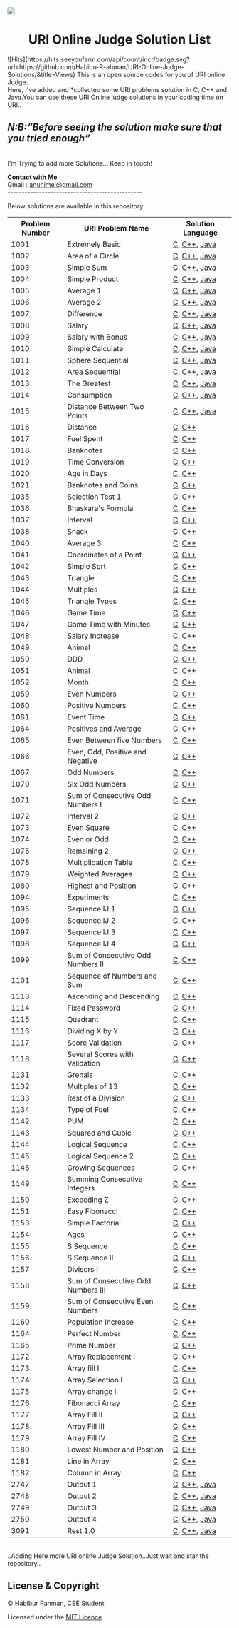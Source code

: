 <img src="https://dka575ofm4ao0.cloudfront.net/pages-transactional_logos/retina/9144/Rl1qxNZhT5u7Bii1tesO" >
<h1 align="center">URI Online Judge Solution List</h1>![Hits](https://hits.seeyoufarm.com/api/count/incr/badge.svg?url=https://github.com/Habibu-R-ahman/URI-Online-Judge-Solutions/&title=Views)
This is an open source codes for you of URI online Judge.<br/>
Here, I've added and *collected some URI problems solution in C, C++ and Java.You can use these URI Online judge solutions in your coding time on URI..<br/>
<em><h2>N:B:<q>Before seeing the solution make sure that you tried enough</q></h3></em><br/>
I'm Trying to add more Solutions... Keep in touch!<br>

<strong>Contact with Me</strong><br> 
Gmail    : anuhimel@gmail.com<br>
-----------------------------------------------<br />

Below solutions are available in this repository:<br />

<table class="table table-responsive">

<tr>
<th>Problem Number</th>
<th>URI Problem Name </th>
<th>Solution Language</th>
</tr>

<tr>
<td>1001</td>
<td>Extremely Basic</td>
<td>
    <a href="https://github.com/HimelAhmed/URI-Online-Judge-Solutions/blob/master/All%20Codes/URI_1001.c">C</a>,
    <a href="https://github.com/HimelAhmed/URI-Online-Judge-Solutions/blob/master/All%20Codes/URI_1001.cpp">C++</a>,
    <a href="https://github.com/HimelAhmed/URI-Online-Judge-Solutions/blob/master/All%20Codes/URI_1001.Java">Java</a>
</td>
</tr>

<tr>
<td>1002</td>
<td>Area of a Circle</td>
<td>
    <a href="https://github.com/HimelAhmed/URI-Online-Judge-Solutions/blob/master/All%20Codes/URI_1002.c">C</a>,
    <a href="https://github.com/HimelAhmed/URI-Online-Judge-Solutions/blob/master/All%20Codes/URI_1002.cpp">C++</a>,
    <a href="https://github.com/HimelAhmed/URI-Online-Judge-Solutions/blob/master/All%20Codes/URI_1002.Java">Java</a>
</td>
</tr>

<tr>
<td>1003</td>
<td>Simple Sum</td>
<td>
    <a href="https://github.com/HimelAhmed/URI-Online-Judge-Solutions/blob/master/All%20Codes/URI_1003.c">C</a>,
    <a href="https://github.com/HimelAhmed/URI-Online-Judge-Solutions/blob/master/All%20Codes/URI_1003.cpp">C++</a>,
    <a href="https://github.com/HimelAhmed/URI-Online-Judge-Solutions/blob/master/All%20Codes/URI_1003.Java">Java</a>
</td>
</tr>

<tr>
<td>1004</td>
<td>Simple Product</td>
<td>
    <a href="https://github.com/HimelAhmed/URI-Online-Judge-Solutions/blob/master/All%20Codes/URI_1004.c">C</a>,
    <a href="https://github.com/HimelAhmed/URI-Online-Judge-Solutions/blob/master/All%20Codes/URI_1004.cpp">C++</a>,
    <a href="https://github.com/HimelAhmed/URI-Online-Judge-Solutions/blob/master/All%20Codes/URI_1004.Java">Java</a>
</td>
</tr>

<tr>
<td>1005</td>
<td>Average 1</td>
<td>
    <a href="https://github.com/HimelAhmed/URI-Online-Judge-Solutions/blob/master/All%20Codes/URI_1005.c">C</a>,
    <a href="https://github.com/HimelAhmed/URI-Online-Judge-Solutions/blob/master/All%20Codes/URI_1005.cpp">C++</a>,
    <a href="https://github.com/HimelAhmed/URI-Online-Judge-Solutions/blob/master/All%20Codes/URI_1005.Java">Java</a>
</td>
</tr>

<tr>
<td>1006</td>
<td>Average 2</td>
<td>
    <a href="https://github.com/HimelAhmed/URI-Online-Judge-Solutions/blob/master/All%20Codes/URI_1006.c">C</a>,
    <a href="https://github.com/HimelAhmed/URI-Online-Judge-Solutions/blob/master/All%20Codes/URI_1006.cpp">C++</a>,
    <a href="https://github.com/HimelAhmed/URI-Online-Judge-Solutions/blob/master/All%20Codes/URI_1006.Java">Java</a>
</td>
</tr>

<tr>
<td>1007</td>
<td>Difference</td>
<td>
    <a href="https://github.com/HimelAhmed/URI-Online-Judge-Solutions/blob/master/All%20Codes/URI_1007.c">C</a>,
    <a href="https://github.com/HimelAhmed/URI-Online-Judge-Solutions/blob/master/All%20Codes/URI_1007.cpp">C++</a>,
    <a href="https://github.com/HimelAhmed/URI-Online-Judge-Solutions/blob/master/All%20Codes/URI_1007.Java">Java</a>
</td>
</tr>

<tr>
<td>1008</td>
<td>Salary</td>
<td>
    <a href="https://github.com/HimelAhmed/URI-Online-Judge-Solutions/blob/master/All%20Codes/URI_1008.c">C</a>,
    <a href="https://github.com/HimelAhmed/URI-Online-Judge-Solutions/blob/master/All%20Codes/URI_1008.cpp">C++</a>,
    <a href="https://github.com/HimelAhmed/URI-Online-Judge-Solutions/blob/master/All%20Codes/URI_1008.Java">Java</a>
</td>
</tr>

<tr>
<td>1009</td>
<td>Salary with Bonus</td>
<td>
    <a href="https://github.com/HimelAhmed/URI-Online-Judge-Solutions/blob/master/All%20Codes/URI_1009.c">C</a>,
    <a href="https://github.com/HimelAhmed/URI-Online-Judge-Solutions/blob/master/All%20Codes/URI_1009.cpp">C++</a>,
    <a href="https://github.com/HimelAhmed/URI-Online-Judge-Solutions/blob/master/All%20Codes/URI_1009.Java">Java</a>
</td>
</tr>

<tr>
<td>1010</td>
<td>Simple Calculate</td>
<td>
    <a href="https://github.com/HimelAhmed/URI-Online-Judge-Solutions/blob/master/All%20Codes/URI_1010.c">C</a>,
    <a href="https://github.com/HimelAhmed/URI-Online-Judge-Solutions/blob/master/All%20Codes/URI_1010.cpp">C++</a>,
    <a href="https://github.com/HimelAhmed/URI-Online-Judge-Solutions/blob/master/All%20Codes/URI_1010.Java">Java</a>
</td>
</tr>

<tr>
<td>1011</td>
<td>Sphere Sequential</td>
<td>
    <a href="https://github.com/HimelAhmed/URI-Online-Judge-Solutions/blob/master/All%20Codes/URI_1011.c">C</a>,
    <a href="https://github.com/HimelAhmed/URI-Online-Judge-Solutions/blob/master/All%20Codes/URI_1011.cpp">C++</a>,
    <a href="https://github.com/HimelAhmed/URI-Online-Judge-Solutions/blob/master/All%20Codes/URI_1011.java">Java</a>
</td>
</tr>

<tr>
<td>1012</td>
<td>Area Sequential</td>
<td>
    <a href="https://github.com/HimelAhmed/URI-Online-Judge-Solutions/blob/master/All%20Codes/URI_1012.c">C</a>,
    <a href="https://github.com/HimelAhmed/URI-Online-Judge-Solutions/blob/master/All%20Codes/URI_1012.cpp">C++</a>,
    <a href="https://github.com/HimelAhmed/URI-Online-Judge-Solutions/blob/master/All%20Codes/URI_1012.java">Java</a>
</td>
</tr>

<tr>
<td>1013</td>
<td>The Greatest</td>
<td>
    <a href="https://github.com/HimelAhmed/URI-Online-Judge-Solutions/blob/master/All%20Codes/URI_1013.c">C</a>,
    <a href="https://github.com/HimelAhmed/URI-Online-Judge-Solutions/blob/master/All%20Codes/URI_1013.cpp">C++</a>,
    <a href="https://github.com/HimelAhmed/URI-Online-Judge-Solutions/blob/master/All%20Codes/URI_1013.java">Java</a>
</td>
</tr>

<tr>
<td>1014</td>
<td>Consumption</td>
<td>
    <a href="https://github.com/HimelAhmed/URI-Online-Judge-Solutions/blob/master/All%20Codes/URI_1014.c">C</a>,
    <a href="https://github.com/HimelAhmed/URI-Online-Judge-Solutions/blob/master/All%20Codes/URI_1014.cpp">C++</a>,
    <a href="https://github.com/HimelAhmed/URI-Online-Judge-Solutions/blob/master/All%20Codes/URI_1014.java">Java</a>
</td>
</tr>

<tr>
<td>1015</td>
<td>Distance Between Two Points</td>
<td>
    <a href="https://github.com/HimelAhmed/URI-Online-Judge-Solutions/blob/master/All%20Codes/URI_1015.c">C</a>,
    <a href="https://github.com/HimelAhmed/URI-Online-Judge-Solutions/blob/master/All%20Codes/URI_1015.cpp">C++</a>,
    <a href="https://github.com/HimelAhmed/URI-Online-Judge-Solutions/blob/master/All%20Codes/URI_1015.java">Java</a>
</td>
</tr>

<tr>
<td>1016</td>
<td>Distance</td>
<td><a href="https://github.com/HimelAhmed/URI-Online-Judge-Solutions/blob/master/All%20Codes/URI_1016.c">C</a>,
    <a href="https://github.com/HimelAhmed/URI-Online-Judge-Solutions/blob/master/All%20Codes/URI_1016.cpp">C++</a>
</td>
</tr>

<tr>
<td>1017</td>
<td>Fuel Spent</td>
<td><a href="https://github.com/HimelAhmed/URI-Online-Judge-Solutions/blob/master/All%20Codes/URI_1017.c">C</a>,
    <a href="https://github.com/HimelAhmed/URI-Online-Judge-Solutions/blob/master/All%20Codes/URI_1017.cpp">C++</a>
</td>
</tr>

<tr>
<td>1018</td>
<td>Banknotes</td>
<td><a href="https://github.com/HimelAhmed/URI-Online-Judge-Solutions/blob/master/All%20Codes/URI_1018.c">C</a>,
    <a href="https://github.com/HimelAhmed/URI-Online-Judge-Solutions/blob/master/All%20Codes/URI_1018.cpp">C++</a>
</td>
</tr>

<tr>
<td>1019</td>
<td>Time Conversion</td>
<td><a href="https://github.com/HimelAhmed/URI-Online-Judge-Solutions/blob/master/All%20Codes/URI_1019.c">C</a>,
    <a href="https://github.com/HimelAhmed/URI-Online-Judge-Solutions/blob/master/All%20Codes/URI_1019.cpp">C++</a>
</td>
</tr>

<tr>
<td>1020</td>
<td>Age in Days</td>
<td><a href="https://github.com/HimelAhmed/URI-Online-Judge-Solutions/blob/master/All%20Codes/URI_1020.c">C</a>,
    <a href="https://github.com/HimelAhmed/URI-Online-Judge-Solutions/blob/master/All%20Codes/URI_1020.cpp">C++</a>
</td>
</tr>

<tr>
<td>1021</td>
<td>Banknotes and Coins</td>
<td><a href="https://github.com/HimelAhmed/URI-Online-Judge-Solutions/blob/master/All%20Codes/URI_1021.c">C</a>,
    <a href="https://github.com/HimelAhmed/URI-Online-Judge-Solutions/blob/master/All%20Codes/URI_1021.cpp">C++</a>
</td>
</tr>

<tr>
<td>1035</td>
<td>Selection Test 1</td>
<td><a href="https://github.com/HimelAhmed/URI-Online-Judge-Solutions/blob/master/All%20Codes/URI_1035.c">C</a>,
    <a href="https://github.com/HimelAhmed/URI-Online-Judge-Solutions/blob/master/All%20Codes/URI_1035.cpp">C++</a>
</td>
</tr>

<tr>
<td>1036</td>
<td>Bhaskara's Formula</td>
<td><a href="https://github.com/HimelAhmed/URI-Online-Judge-Solutions/blob/master/All%20Codes/URI_1036.c">C</a>,
    <a href="https://github.com/HimelAhmed/URI-Online-Judge-Solutions/blob/master/All%20Codes/URI_1036.cpp">C++</a>
</td>
</tr>

<tr>
<td>1037</td>
<td>Interval</td>
<td><a href="https://github.com/HimelAhmed/URI-Online-Judge-Solutions/blob/master/All%20Codes/URI_1037.c">C</a>,
    <a href="https://github.com/HimelAhmed/URI-Online-Judge-Solutions/blob/master/All%20Codes/URI_1037.cpp">C++</a>
</td>
</tr>

<tr>
<td>1038</td>
<td>Snack</td>
<td><a href="https://github.com/HimelAhmed/URI-Online-Judge-Solutions/blob/master/All%20Codes/URI_1038.c">C</a>,
    <a href="https://github.com/HimelAhmed/URI-Online-Judge-Solutions/blob/master/All%20Codes/URI_1038.cpp">C++</a>
</td>
</tr>

<tr>
<td>1040</td>
<td>Average 3</td>
<td><a href="https://github.com/HimelAhmed/URI-Online-Judge-Solutions/blob/master/All%20Codes/URI_1040.c">C</a>,
    <a href="https://github.com/HimelAhmed/URI-Online-Judge-Solutions/blob/master/All%20Codes/URI_1040.cpp">C++</a>
</td>
</tr>

<tr>
<td>1041</td>
<td>Coordinates of a Point</td>
<td><a href="https://github.com/HimelAhmed/URI-Online-Judge-Solutions/blob/master/All%20Codes/URI_1041.c">C</a>,
    <a href="https://github.com/HimelAhmed/URI-Online-Judge-Solutions/blob/master/All%20Codes/URI_1041.cpp">C++</a>
</td>
</tr>

<tr>
<td>1042</td>
<td>Simple Sort</td>
<td><a href="https://github.com/HimelAhmed/URI-Online-Judge-Solutions/blob/master/All%20Codes/URI_1042.c">C</a>,
    <a href="https://github.com/HimelAhmed/URI-Online-Judge-Solutions/blob/master/All%20Codes/URI_1042.cpp">C++</a>
</td>
</tr>

<tr>
<td>1043</td>
<td>Triangle</td>
<td><a href="https://github.com/HimelAhmed/URI-Online-Judge-Solutions/blob/master/All%20Codes/URI_1043.c">C</a>,
    <a href="https://github.com/HimelAhmed/URI-Online-Judge-Solutions/blob/master/All%20Codes/URI_1043.cpp">C++</a>
</td>
</tr>

<tr>
<td>1044</td>
<td>Multiples</td>
<td><a href="https://github.com/HimelAhmed/URI-Online-Judge-Solutions/blob/master/All%20Codes/URI_1044.c">C</a>,
    <a href="https://github.com/HimelAhmed/URI-Online-Judge-Solutions/blob/master/All%20Codes/URI_1044.cpp">C++</a>
</td>
</tr>

<tr>
<td>1045</td>
<td>Triangle Types</td>
<td><a href="https://github.com/HimelAhmed/URI-Online-Judge-Solutions/blob/master/All%20Codes/URI_1045.c">C</a>,
    <a href="https://github.com/HimelAhmed/URI-Online-Judge-Solutions/blob/master/All%20Codes/URI_1045.cpp">C++</a>
</td>
</tr>

<tr>
<td>1046</td>
<td>Game Time</td>
<td><a href="https://github.com/HimelAhmed/URI-Online-Judge-Solutions/blob/master/All%20Codes/URI_1046.c">C</a>,
    <a href="https://github.com/HimelAhmed/URI-Online-Judge-Solutions/blob/master/All%20Codes/URI_1046.cpp">C++</a>
</td>
</tr>

<tr>
<td>1047</td>
<td>Game Time with Minutes</td>
<td><a href="https://github.com/HimelAhmed/URI-Online-Judge-Solutions/blob/master/All%20Codes/URI_1047.c">C</a>,
    <a href="https://github.com/HimelAhmed/URI-Online-Judge-Solutions/blob/master/All%20Codes/URI_1047.cpp">C++</a>
</td>
</tr>

<tr>
<td>1048</td>
<td>Salary Increase</td>
<td><a href="https://github.com/HimelAhmed/URI-Online-Judge-Solutions/blob/master/All%20Codes/URI_1048.c">C</a>,
    <a href="https://github.com/HimelAhmed/URI-Online-Judge-Solutions/blob/master/All%20Codes/URI_1048.cpp">C++</a>
</td>
</tr>

<tr>
<td>1049</td>
<td>Animal</td>
<td><a href="https://github.com/HimelAhmed/URI-Online-Judge-Solutions/blob/master/All%20Codes/URI_1049.c">C</a>,
    <a href="https://github.com/HimelAhmed/URI-Online-Judge-Solutions/blob/master/All%20Codes/URI_1049.cpp">C++</a>
</td>
</tr>

<tr>
<td>1050</td>
<td>DDD</td>
<td><a href="https://github.com/HimelAhmed/URI-Online-Judge-Solutions/blob/master/All%20Codes/URI_1050.c">C</a>,
    <a href="https://github.com/HimelAhmed/URI-Online-Judge-Solutions/blob/master/All%20Codes/URI_1050.cpp">C++</a>
</td>
</tr>

<tr>
<td>1051</td>
<td>Animal</td>
<td><a href="https://github.com/HimelAhmed/URI-Online-Judge-Solutions/blob/master/All%20Codes/URI_1051.c">C</a>,
    <a href="https://github.com/HimelAhmed/URI-Online-Judge-Solutions/blob/master/All%20Codes/URI_1051.cpp">C++</a>
</td>
</tr>

<tr>
<td>1052</td>
<td>Month</td>
<td><a href="https://github.com/HimelAhmed/URI-Online-Judge-Solutions/blob/master/All%20Codes/URI_1052.c">C</a>,
    <a href="https://github.com/HimelAhmed/URI-Online-Judge-Solutions/blob/master/All%20Codes/URI_1052.cpp">C++</a>
</td>
</tr>

<tr>
<td>1059</td>
<td>Even Numbers</td>
<td><a href="https://github.com/HimelAhmed/URI-Online-Judge-Solutions/blob/master/All%20Codes/URI_1059.c">C</a>,
    <a href="https://github.com/HimelAhmed/URI-Online-Judge-Solutions/blob/master/All%20Codes/URI_1059.cpp">C++</a>
</td>
</tr>

<tr>
<td>1060</td>
<td>Positive Numbers</td>
<td><a href="https://github.com/HimelAhmed/URI-Online-Judge-Solutions/blob/master/All%20Codes/URI_1060.c">C</a>,
    <a href="https://github.com/HimelAhmed/URI-Online-Judge-Solutions/blob/master/All%20Codes/URI_1060.cpp">C++</a>
</td>
</tr>

<tr>
<td>1061</td>
<td>Event Time</td>
<td><a href="https://github.com/HimelAhmed/URI-Online-Judge-Solutions/blob/master/All%20Codes/URI_1061.c">C</a>,
    <a href="https://github.com/HimelAhmed/URI-Online-Judge-Solutions/blob/master/All%20Codes/URI_1061.cpp">C++</a>
</td>
</tr>

<tr>
<td>1064</td>
<td>Positives and Average</td>
<td><a href="https://github.com/HimelAhmed/URI-Online-Judge-Solutions/blob/master/All%20Codes/URI_1064.c">C</a>,
    <a href="https://github.com/HimelAhmed/URI-Online-Judge-Solutions/blob/master/All%20Codes/URI_1064.cpp">C++</a>
</td>
</tr>

<tr>
<td>1065</td>
<td>Even Between five Numbers</td>
<td><a href="https://github.com/HimelAhmed/URI-Online-Judge-Solutions/blob/master/All%20Codes/URI_1065.c">C</a>,
    <a href="https://github.com/HimelAhmed/URI-Online-Judge-Solutions/blob/master/All%20Codes/URI_1065.cpp">C++</a>
</td>
</tr>

<tr>
<td>1066</td>
<td>Even, Odd, Positive and Negative</td>
<td><a href="https://github.com/HimelAhmed/URI-Online-Judge-Solutions/blob/master/All%20Codes/URI_1066.c">C</a>,
    <a href="https://github.com/HimelAhmed/URI-Online-Judge-Solutions/blob/master/All%20Codes/URI_1066.cpp">C++</a>
</td>
</tr>

<tr>
<td>1067</td>
<td>Odd Numbers</td>
<td><a href="https://github.com/HimelAhmed/URI-Online-Judge-Solutions/blob/master/All%20Codes/URI_1067.c">C</a>,
    <a href="https://github.com/HimelAhmed/URI-Online-Judge-Solutions/blob/master/All%20Codes/URI_1067.cpp">C++</a>
</td>
</tr>

<tr>
<td>1070</td>
<td>Six Odd Numbers</td>
<td><a href="https://github.com/HimelAhmed/URI-Online-Judge-Solutions/blob/master/All%20Codes/URI_1070.c">C</a>,
    <a href="https://github.com/HimelAhmed/URI-Online-Judge-Solutions/blob/master/All%20Codes/URI_1070.cpp">C++</a>
</td>
</tr>

<tr>
<td>1071</td>
<td>Sum of Consecutive Odd Numbers I</td>
<td><a href="https://github.com/HimelAhmed/URI-Online-Judge-Solutions/blob/master/All%20Codes/URI_1071.c">C</a>,
    <a href="https://github.com/HimelAhmed/URI-Online-Judge-Solutions/blob/master/All%20Codes/URI_1071.cpp">C++</a>
</td>
</tr>

<tr>
<td>1072</td>
<td>Interval 2</td>
<td><a href="https://github.com/HimelAhmed/URI-Online-Judge-Solutions/blob/master/All%20Codes/URI_1072.c">C</a>,
    <a href="https://github.com/HimelAhmed/URI-Online-Judge-Solutions/blob/master/All%20Codes/URI_1072.cpp">C++</a>
</td>
</tr>

<tr>
<td>1073</td>
<td>Even Square</td>
<td><a href="https://github.com/HimelAhmed/URI-Online-Judge-Solutions/blob/master/All%20Codes/URI_1073.c">C</a>,
    <a href="https://github.com/HimelAhmed/URI-Online-Judge-Solutions/blob/master/All%20Codes/URI_1073.cpp">C++</a>
</td>
</tr>

<tr>
<td>1074</td>
<td>Even or Odd</td>
<td><a href="https://github.com/HimelAhmed/URI-Online-Judge-Solutions/blob/master/All%20Codes/URI_1074.c">C</a>,
    <a href="https://github.com/HimelAhmed/URI-Online-Judge-Solutions/blob/master/All%20Codes/URI_1074.cpp">C++</a>
</td>
</tr>

<tr>
<td>1075</td>
<td>Remaining 2</td>
<td><a href="https://github.com/HimelAhmed/URI-Online-Judge-Solutions/blob/master/All%20Codes/URI_1075.c">C</a>,
    <a href="https://github.com/HimelAhmed/URI-Online-Judge-Solutions/blob/master/All%20Codes/URI_1075.cpp">C++</a>
</td>
</tr>

<tr>
<td>1078</td>
<td>Multiplication Table</td>
<td><a href="https://github.com/HimelAhmed/URI-Online-Judge-Solutions/blob/master/All%20Codes/URI_1078.c">C</a>,
    <a href="https://github.com/HimelAhmed/URI-Online-Judge-Solutions/blob/master/All%20Codes/URI_1078.cpp">C++</a>
</td>
</tr>

<tr>
<td>1079</td>
<td>Weighted Averages</td>
<td><a href="https://github.com/HimelAhmed/URI-Online-Judge-Solutions/blob/master/All%20Codes/URI_1079.c">C</a>,
    <a href="https://github.com/HimelAhmed/URI-Online-Judge-Solutions/blob/master/All%20Codes/URI_1079.cpp">C++</a>
</td>
</tr>

<tr>
<td>1080</td>
<td>Highest and Position</td>
<td><a href="https://github.com/HimelAhmed/URI-Online-Judge-Solutions/blob/master/All%20Codes/URI_1080.c">C</a>,
    <a href="https://github.com/HimelAhmed/URI-Online-Judge-Solutions/blob/master/All%20Codes/URI_1080.cpp">C++</a>
</td>
</tr>

<tr>
<td>1094</td>
<td>Experiments</td>
<td><a href="https://github.com/HimelAhmed/URI-Online-Judge-Solutions/blob/master/All%20Codes/URI_1094.c">C</a>,
    <a href="https://github.com/HimelAhmed/URI-Online-Judge-Solutions/blob/master/All%20Codes/URI_1094.cpp">C++</a>
</td>
</tr>

<tr>
<td>1095</td>
<td>Sequence IJ 1</td>
<td><a href="https://github.com/HimelAhmed/URI-Online-Judge-Solutions/blob/master/All%20Codes/URI_1095.c">C</a>,
    <a href="https://github.com/HimelAhmed/URI-Online-Judge-Solutions/blob/master/All%20Codes/URI_1095.cpp">C++</a>
</td>
</tr>

<tr>
<td>1096</td>
<td>Sequence IJ 2</td>
<td><a href="https://github.com/HimelAhmed/URI-Online-Judge-Solutions/blob/master/All%20Codes/URI_1096.c">C</a>,
    <a href="https://github.com/HimelAhmed/URI-Online-Judge-Solutions/blob/master/All%20Codes/URI_1096.cpp">C++</a>
</td>
</tr>

<tr>
<td>1097</td>
<td>Sequence IJ 3</td>
<td><a href="https://github.com/HimelAhmed/URI-Online-Judge-Solutions/blob/master/All%20Codes/URI_1097.c">C</a>,
    <a href="https://github.com/HimelAhmed/URI-Online-Judge-Solutions/blob/master/All%20Codes/URI_1097.cpp">C++</a>
</td>
</tr>

<tr>
<td>1098</td>
<td>Sequence IJ 4</td>
<td><a href="https://github.com/HimelAhmed/URI-Online-Judge-Solutions/blob/master/All%20Codes/URI_1098.c">C</a>,
    <a href="https://github.com/HimelAhmed/URI-Online-Judge-Solutions/blob/master/All%20Codes/URI_1098.cpp">C++</a>
</td>
</tr>

<tr>
<td>1099</td>
<td>Sum of Consecutive Odd Numbers II</td>
<td><a href="https://github.com/HimelAhmed/URI-Online-Judge-Solutions/blob/master/All%20Codes/URI_1099.c">C</a>,
    <a href="https://github.com/HimelAhmed/URI-Online-Judge-Solutions/blob/master/All%20Codes/URI_1099.cpp">C++</a>
</td>
</tr>

<tr>
<td>1101</td>
<td>Sequence of Numbers and Sum</td>
<td><a href="https://github.com/HimelAhmed/URI-Online-Judge-Solutions/blob/master/All%20Codes/URI_1101.c">C</a>,
    <a href="https://github.com/HimelAhmed/URI-Online-Judge-Solutions/blob/master/All%20Codes/URI_1101.cpp">C++</a>
</td>
</tr>

<tr>
<td>1113</td>
<td>Ascending and Descending</td>
<td><a href="https://github.com/HimelAhmed/URI-Online-Judge-Solutions/blob/master/All%20Codes/URI_1113.c">C</a>,
    <a href="https://github.com/HimelAhmed/URI-Online-Judge-Solutions/blob/master/All%20Codes/URI_1113.cpp">C++</a>
</td>
</tr>

<tr>
<td>1114</td>
<td>Fixed Password</td>
<td><a href="https://github.com/HimelAhmed/URI-Online-Judge-Solutions/blob/master/All%20Codes/URI_1114.c">C</a>,
    <a href="https://github.com/HimelAhmed/URI-Online-Judge-Solutions/blob/master/All%20Codes/URI_1114.cpp">C++</a>
</td>
</tr>

<tr>
<td>1115</td>
<td>Quadrant</td>
<td><a href="https://github.com/HimelAhmed/URI-Online-Judge-Solutions/blob/master/All%20Codes/URI_1115.c">C</a>,
    <a href="https://github.com/HimelAhmed/URI-Online-Judge-Solutions/blob/master/All%20Codes/URI_1115.cpp">C++</a>
</td>
</tr>

<tr>
<td>1116</td>
<td>Dividing X by Y</td>
<td><a href="https://github.com/HimelAhmed/URI-Online-Judge-Solutions/blob/master/All%20Codes/URI_1116.c">C</a>,
    <a href="https://github.com/HimelAhmed/URI-Online-Judge-Solutions/blob/master/All%20Codes/URI_1116.cpp">C++</a>
</td>
</tr>

<tr>
<td>1117</td>
<td>Score Validation</td>
<td><a href="https://github.com/HimelAhmed/URI-Online-Judge-Solutions/blob/master/All%20Codes/URI_1117.c">C</a>,
    <a href="https://github.com/HimelAhmed/URI-Online-Judge-Solutions/blob/master/All%20Codes/URI_1117.cpp">C++</a>
</td>
</tr>

<tr>
<td>1118</td>
<td>Several Scores with Validation</td>
<td><a href="https://github.com/HimelAhmed/URI-Online-Judge-Solutions/blob/master/All%20Codes/URI_1118.c">C</a>,
    <a href="https://github.com/HimelAhmed/URI-Online-Judge-Solutions/blob/master/All%20Codes/URI_1118.cpp">C++</a>
</td>
</tr>

<tr>
<td>1131</td>
<td>Grenais</td>
<td><a href="https://github.com/HimelAhmed/URI-Online-Judge-Solutions/blob/master/All%20Codes/URI_1131.c">C</a>,
    <a href="https://github.com/HimelAhmed/URI-Online-Judge-Solutions/blob/master/All%20Codes/URI_1131.cpp">C++</a>
</td>
</tr>

<tr>
<td>1132</td>
<td>Multiples of 13</td>
<td><a href="https://github.com/HimelAhmed/URI-Online-Judge-Solutions/blob/master/All%20Codes/URI_1132.c">C</a>,
    <a href="https://github.com/HimelAhmed/URI-Online-Judge-Solutions/blob/master/All%20Codes/URI_1132.cpp">C++</a>
</td>
</tr>

<tr>
<td>1133</td>
<td>Rest of a Division</td>
<td><a href="https://github.com/HimelAhmed/URI-Online-Judge-Solutions/blob/master/All%20Codes/URI_1133.c">C</a>,
    <a href="https://github.com/HimelAhmed/URI-Online-Judge-Solutions/blob/master/All%20Codes/URI_1133.cpp">C++</a>
</td>
</tr>

<tr>
<td>1134</td>
<td>Type of Fuel</td>
<td><a href="https://github.com/HimelAhmed/URI-Online-Judge-Solutions/blob/master/All%20Codes/URI_1134.c">C</a>,
    <a href="https://github.com/HimelAhmed/URI-Online-Judge-Solutions/blob/master/All%20Codes/URI_1134.cpp">C++</a>
</td>
</tr>

<tr>
<td>1142</td>
<td>PUM</td>
<td><a href="https://github.com/HimelAhmed/URI-Online-Judge-Solutions/blob/master/All%20Codes/URI_1142.c">C</a>,
    <a href="https://github.com/HimelAhmed/URI-Online-Judge-Solutions/blob/master/All%20Codes/URI_1142.cpp">C++</a>
</td>
</tr>

<tr>
<td>1143</td>
<td>Squared and Cubic</td>
<td><a href="https://github.com/HimelAhmed/URI-Online-Judge-Solutions/blob/master/All%20Codes/URI_1143.c">C</a>,
    <a href="https://github.com/HimelAhmed/URI-Online-Judge-Solutions/blob/master/All%20Codes/URI_1143.cpp">C++</a>
</td>
</tr>

<tr>
<td>1144</td>
<td>Logical Sequence</td>
<td><a href="https://github.com/HimelAhmed/URI-Online-Judge-Solutions/blob/master/All%20Codes/URI_1114.c">C</a>,
    <a href="https://github.com/HimelAhmed/URI-Online-Judge-Solutions/blob/master/All%20Codes/URI_1114.cpp">C++</a>
</td>
</tr>

<tr>
<td>1145</td>
<td>Logical Sequence 2</td>
<td><a href="https://github.com/HimelAhmed/URI-Online-Judge-Solutions/blob/master/All%20Codes/URI_1145.c">C</a>,
    <a href="https://github.com/HimelAhmed/URI-Online-Judge-Solutions/blob/master/All%20Codes/URI_1145.cpp">C++</a>
</td>
</tr>

<tr>
<td>1146</td>
<td>Growing Sequences</td>
<td><a href="https://github.com/HimelAhmed/URI-Online-Judge-Solutions/blob/master/All%20Codes/URI_1146.c">C</a>,
    <a href="https://github.com/HimelAhmed/URI-Online-Judge-Solutions/blob/master/All%20Codes/URI_1146.cpp">C++</a>
</td>
</tr>

<tr>
<td>1149</td>
<td>Summing Consecutive Integers</td>
<td><a href="https://github.com/HimelAhmed/URI-Online-Judge-Solutions/blob/master/All%20Codes/URI_1149.c">C</a>,
    <a href="https://github.com/HimelAhmed/URI-Online-Judge-Solutions/blob/master/All%20Codes/URI_1149.cpp">C++</a>
</td>
</tr>

<tr>
<td>1150</td>
<td>Exceeding Z</td>
<td><a href="https://github.com/HimelAhmed/URI-Online-Judge-Solutions/blob/master/All%20Codes/URI_1150.c">C</a>,
    <a href="https://github.com/HimelAhmed/URI-Online-Judge-Solutions/blob/master/All%20Codes/URI_1150.cpp">C++</a>
</td>
</tr>

<tr>
<td>1151</td>
<td>Easy Fibonacci</td>
<td><a href="https://github.com/HimelAhmed/URI-Online-Judge-Solutions/blob/master/All%20Codes/URI_1151.c">C</a>,
    <a href="https://github.com/HimelAhmed/URI-Online-Judge-Solutions/blob/master/All%20Codes/URI_1151.cpp">C++</a>
</td>
</tr>

<tr>
<td>1153</td>
<td>Simple Factorial</td>
<td><a href="https://github.com/HimelAhmed/URI-Online-Judge-Solutions/blob/master/All%20Codes/URI_1153.c">C</a>,
    <a href="https://github.com/HimelAhmed/URI-Online-Judge-Solutions/blob/master/All%20Codes/URI_1153.cpp">C++</a>
</td>
</tr>

<tr>
<td>1154</td>
<td>Ages</td>
<td><a href="https://github.com/HimelAhmed/URI-Online-Judge-Solutions/blob/master/All%20Codes/URI_1154.c">C</a>,
    <a href="https://github.com/HimelAhmed/URI-Online-Judge-Solutions/blob/master/All%20Codes/URI_1154.cpp">C++</a>
</td>
</tr>

<tr>
<td>1155</td>
<td>S Sequence</td>
<td><a href="https://github.com/HimelAhmed/URI-Online-Judge-Solutions/blob/master/All%20Codes/URI_1155.c">C</a>,
    <a href="https://github.com/HimelAhmed/URI-Online-Judge-Solutions/blob/master/All%20Codes/URI_1155.cpp">C++</a>
</td>
</tr>

<tr>
<td>1156</td>
<td>S Sequence II</td>
<td><a href="https://github.com/HimelAhmed/URI-Online-Judge-Solutions/blob/master/All%20Codes/URI_1156.c">C</a>,
    <a href="https://github.com/HimelAhmed/URI-Online-Judge-Solutions/blob/master/All%20Codes/URI_1156.cpp">C++</a>
</td>
</tr>

<tr>
<td>1157</td>
<td>Divisors I</td>
<td><a href="https://github.com/HimelAhmed/URI-Online-Judge-Solutions/blob/master/All%20Codes/URI_1157.c">C</a>,
    <a href="https://github.com/HimelAhmed/URI-Online-Judge-Solutions/blob/master/All%20Codes/URI_1157.cpp">C++</a>
</td>
</tr>

<tr>
<td>1158</td>
<td>Sum of Consecutive Odd Numbers III</td>
<td><a href="https://github.com/HimelAhmed/URI-Online-Judge-Solutions/blob/master/All%20Codes/URI_1158.c">C</a>,
    <a href="https://github.com/HimelAhmed/URI-Online-Judge-Solutions/blob/master/All%20Codes/URI_1158.cpp">C++</a>
</td>
</tr>

<tr>
<td>1159</td>
<td>Sum of Consecutive Even Numbers</td>
<td><a href="https://github.com/HimelAhmed/URI-Online-Judge-Solutions/blob/master/All%20Codes/URI_1159.c">C</a>,
    <a href="https://github.com/HimelAhmed/URI-Online-Judge-Solutions/blob/master/All%20Codes/URI_1159.cpp">C++</a>
</td>
</tr>

<tr>
<td>1160</td>
<td>Population Increase</td>
<td><a href="https://github.com/HimelAhmed/URI-Online-Judge-Solutions/blob/master/All%20Codes/URI_1160.c">C</a>,
    <a href="https://github.com/HimelAhmed/URI-Online-Judge-Solutions/blob/master/All%20Codes/URI_1160.cpp">C++</a>
</td>
</tr>

<tr>
<td>1164</td>
<td>Perfect Number</td>
<td><a href="https://github.com/HimelAhmed/URI-Online-Judge-Solutions/blob/master/All%20Codes/URI_1164.c">C</a>,
    <a href="https://github.com/HimelAhmed/URI-Online-Judge-Solutions/blob/master/All%20Codes/URI_1164.cpp">C++</a>
</td>
</tr>

<tr>
<td>1165</td>
<td>Prime Number</td>
<td><a href="https://github.com/HimelAhmed/URI-Online-Judge-Solutions/blob/master/All%20Codes/URI_1165.c">C</a>,
    <a href="https://github.com/HimelAhmed/URI-Online-Judge-Solutions/blob/master/All%20Codes/URI_1165.cpp">C++</a>
</td>
</tr>

<tr>
<td>1172</td>
<td>Array Replacement I</td>
<td><a href="https://github.com/HimelAhmed/URI-Online-Judge-Solutions/blob/master/All%20Codes/URI_1172.c">C</a>,
    <a href="https://github.com/HimelAhmed/URI-Online-Judge-Solutions/blob/master/All%20Codes/URI_1172.cpp">C++</a>
</td>
</tr>

<tr>
<td>1173</td>
<td>Array fill I</td>
<td><a href="https://github.com/HimelAhmed/URI-Online-Judge-Solutions/blob/master/All%20Codes/URI_1173.c">C</a>,
    <a href="https://github.com/HimelAhmed/URI-Online-Judge-Solutions/blob/master/All%20Codes/URI_1173.cpp">C++</a>
</td>
</tr>

<tr>
<td>1174</td>
<td>Array Selection I</td>
<td><a href="https://github.com/HimelAhmed/URI-Online-Judge-Solutions/blob/master/All%20Codes/URI_1174.c">C</a>,
    <a href="https://github.com/HimelAhmed/URI-Online-Judge-Solutions/blob/master/All%20Codes/URI_1174.cpp">C++</a>
</td>
</tr>

<tr>
<td>1175</td>
<td>Array change I</td>
<td><a href="https://github.com/HimelAhmed/URI-Online-Judge-Solutions/blob/master/All%20Codes/URI_1175.c">C</a>,
    <a href="https://github.com/HimelAhmed/URI-Online-Judge-Solutions/blob/master/All%20Codes/URI_1175.cpp">C++</a>
</td>
</tr>

<tr>
<td>1176</td>
<td>Fibonacci Array</td>
<td><a href="https://github.com/HimelAhmed/URI-Online-Judge-Solutions/blob/master/All%20Codes/URI_1176.c">C</a>,
    <a href="https://github.com/HimelAhmed/URI-Online-Judge-Solutions/blob/master/All%20Codes/URI_1176.cpp">C++</a>
</td>
</tr>

<tr>
<td>1177</td>
<td>Array Fill II</td>
<td><a href="https://github.com/HimelAhmed/URI-Online-Judge-Solutions/blob/master/All%20Codes/URI_1177.c">C</a>,
    <a href="https://github.com/HimelAhmed/URI-Online-Judge-Solutions/blob/master/All%20Codes/URI_1177.cpp">C++</a>
</td>
</tr>

<tr>
<td>1178</td>
<td>Array Fill III</td>
<td><a href="https://github.com/HimelAhmed/URI-Online-Judge-Solutions/blob/master/All%20Codes/URI_1178.c">C</a>,
    <a href="https://github.com/HimelAhmed/URI-Online-Judge-Solutions/blob/master/All%20Codes/URI_1178.cpp">C++</a>
</td>
</tr>

<tr>
<td>1179</td>
<td>Array Fill IV</td>
<td><a href="https://github.com/HimelAhmed/URI-Online-Judge-Solutions/blob/master/All%20Codes/URI_1179.c">C</a>,
    <a href="https://github.com/HimelAhmed/URI-Online-Judge-Solutions/blob/master/All%20Codes/URI_1179.cpp">C++</a>
</td>
</tr>

<tr>
<td>1180</td>
<td>Lowest Number and Position</td>
<td><a href="https://github.com/HimelAhmed/URI-Online-Judge-Solutions/blob/master/All%20Codes/URI_1180.c">C</a>,
    <a href="https://github.com/HimelAhmed/URI-Online-Judge-Solutions/blob/master/All%20Codes/URI_1180.cpp">C++</a>
</td>
</tr>

<tr>
<td>1181</td>
<td>Line in Array</td>
<td><a href="https://github.com/HimelAhmed/URI-Online-Judge-Solutions/blob/master/All%20Codes/URI_1181.c">C</a>,
    <a href="https://github.com/HimelAhmed/URI-Online-Judge-Solutions/blob/master/All%20Codes/URI_1181.cpp">C++</a>
</td>
</tr>

<tr>
<td>1182</td>
<td>Column in Array</td>
<td>
    <a href="https://github.com/HimelAhmed/URI-Online-Judge-Solutions/blob/master/All%20Codes/URI_1182.c">C</a>,
    <a href="https://github.com/HimelAhmed/URI-Online-Judge-Solutions/blob/master/All%20Codes/URI_1182.cpp">C++</a>
</td>
</tr>

<tr>
<td>2747</td>
<td>Output 1</td>
<td>
    <a href="https://github.com/HimelAhmed/URI-Online-Judge-Solutions/blob/master/All%20Codes/URI_2747.c">C</a>,
    <a href="https://github.com/HimelAhmed/URI-Online-Judge-Solutions/blob/master/All%20Codes/URI_2747.cpp">C++</a>,
    <a href="https://github.com/HimelAhmed/URI-Online-Judge-Solutions/blob/master/All%20Codes/URI_2747.java">Java</a>
</td>
</tr>

<tr>
<td>2748</td>
<td>Output 2</td>
<td>
    <a href="https://github.com/HimelAhmed/URI-Online-Judge-Solutions/blob/master/All%20Codes/URI_2748.c">C</a>,
    <a href="https://github.com/HimelAhmed/URI-Online-Judge-Solutions/blob/master/All%20Codes/URI_2748.cpp">C++</a>,
    <a href="https://github.com/HimelAhmed/URI-Online-Judge-Solutions/blob/master/All%20Codes/URI_2748.java">Java</a>
</td>
</tr>

<tr>
<td>2749</td>
<td>Output 3</td>
<td>
    <a href="https://github.com/HimelAhmed/URI-Online-Judge-Solutions/blob/master/All%20Codes/URI_2749.c">C</a>,
    <a href="https://github.com/HimelAhmed/URI-Online-Judge-Solutions/blob/master/All%20Codes/URI_2749.cpp">C++</a>,
    <a href="https://github.com/HimelAhmed/URI-Online-Judge-Solutions/blob/master/All%20Codes/URI_2749.java">Java</a>
</td>
</tr>

<tr>
<td>2750</td>
<td>Output 4</td>
<td>
    <a href="https://github.com/HimelAhmed/URI-Online-Judge-Solutions/blob/master/All%20Codes/URI_2750.c">C</a>,
    <a href="https://github.com/HimelAhmed/URI-Online-Judge-Solutions/blob/master/All%20Codes/URI_2750.cpp">C++</a>,
    <a href="https://github.com/HimelAhmed/URI-Online-Judge-Solutions/blob/master/All%20Codes/URI_2750.java">Java</a>
</td>
</tr>

<tr>
<td>3091</td>
<td>Rest 1.0</td>
<td>
    <a href="https://github.com/HimelAhmed/URI-Online-Judge-Solutions/blob/master/All%20Codes/URI_3091.c">C</a>,
    <a href="https://github.com/HimelAhmed/URI-Online-Judge-Solutions/blob/master/All%20Codes/URI_3091.cpp">C++</a>,
    <a href="https://github.com/HimelAhmed/URI-Online-Judge-Solutions/blob/master/All%20Codes/URI_3091.java">Java</a>
</td>
</tr>

</table>
<br />..Adding Here more URI online Judge Solution..Just wait and star the repository..

## License & Copyright

© Habibur Rahman, CSE Student

Licensed under the [MIT Licence](LICENSE)
